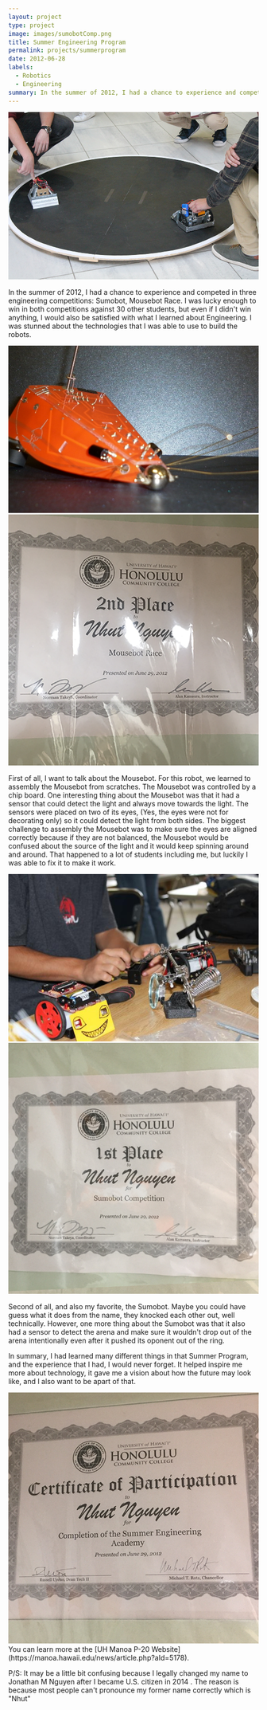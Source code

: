 ```yaml
---
layout: project
type: project
image: images/sumobotComp.png
title: Summer Engineering Program
permalink: projects/summerprogram
date: 2012-06-28
labels:
  - Robotics
  - Engineering
summary: In the summer of 2012, I had a chance to experience and competed in three engineering competitions: Sumobot, Mousebot Race.  I was lucky enough to win in both competitions.
---
```

<div class="ui small rounded images">
  <img class="ui image" src="../images/sumobotComp.png">
</div>

In the summer of 2012, I had a chance to experience and competed in three engineering competitions: Sumobot, Mousebot Race. I was lucky enough to win in both competitions against 30 other students, but even if I didn't win anything, I would also be satisfied with what I learned about Engineering. I was stunned about the technologies that I was able to use to build the robots.

  <img class="ui image" src="../images/mousebotrace.png">
  <img class="ui image" src="../images/mousebot.png">
  
First of all, I want to talk about the Mousebot. For this robot, we learned to assembly the Mousebot from scratches. The Mousebot was controlled by a chip board. One interesting thing about the Mousebot was that it had a sensor that could detect the light and always move towards the light. The sensors were placed on two of its eyes, (Yes, the eyes were not for decorating only) so it could detect the light from both sides. The biggest challenge to assembly the Mousebot was to make sure the eyes are aligned correctly because if they are not balanced, the Mousebot would be confused about the source of the light and it would keep spinning around and around. That happened to a lot of students including me, but luckily I was able to fix it to make it work.

<img class="ui image" src="../images/summerProgram.jpg">
 <img class="ui image" src="../images/sumoBot.png">

Second of all, and also my favorite, the Sumobot. Maybe you could have guess what it does from the name, they knocked each other out, well technically. However, one more thing about the Sumobot was that it also had a sensor to detect the arena and make sure it wouldn't drop out of the arena intentionally even after it pushed its oponent out of the ring.

In summary, I had learned many different things in that Summer Program, and the experience that I had, I would never forget. It helped inspire me more about technology, it gave me a vision about how the future may look like, and I also want to be apart of that.

  <img class="ui image" src="../images/summerProgram.png">
You can learn more at the [UH Manoa P-20 Website](https://manoa.hawaii.edu/news/article.php?aId=5178).


P/S: It may be a little bit confusing because I legally changed my name to Jonathan M Nguyen after I became U.S. citizen in 2014 . The reason is because most people can't pronounce my former name correctly which is "Nhut"

